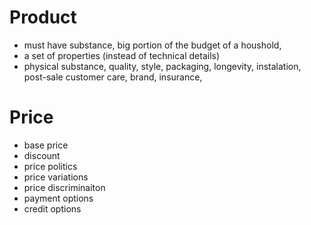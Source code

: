 # Product
- must have substance, big portion of the budget of a houshold,
- a set of properties (instead of technical details)
- physical substance, quality, style, packaging, longevity, instalation, post-sale customer care, brand, insurance,

# Price
- base price
- discount
- price politics
- price variations
- price discriminaiton
- payment options
- credit options


